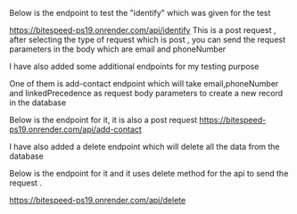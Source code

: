 Below is the endpoint to test the "identify" which was given for the test

https://bitespeed-ps19.onrender.com/api/identify
This is a post request , after selecting the type of request which is post ,
you can send the request parameters in the body which are email and phoneNumber

I have also added some additional endpoints for my testing purpose 

One of them is add-contact endpoint which will take email,phoneNumber and linkedPrecedence as request body parameters to create a new record in the database

Below is the endpoint for it, it is also a post request 
https://bitespeed-ps19.onrender.com/api/add-contact

I have also added a delete endpoint which will delete all the data from the database

Below is the endpoint for it and it uses delete method for the api to send the request .

https://bitespeed-ps19.onrender.com/api/delete
